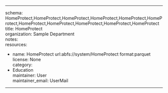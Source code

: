 


---  
schema: HomeProtect,HomeProtect,HomeProtect,HomeProtect,HomeProtect,HomeProtect,HomeProtect,HomeProtect,HomeProtect,HomeProtect,HomeProtect  
title: HomeProtect  
organization: Sample Department  
notes:   
resources:  
- name: HomeProtect 
 url:abfs://system/HomeProtect 
 format:parquet  
license: None  
category:
 - Education  
maintainer: User  
maintainer_email: UserMail  
---